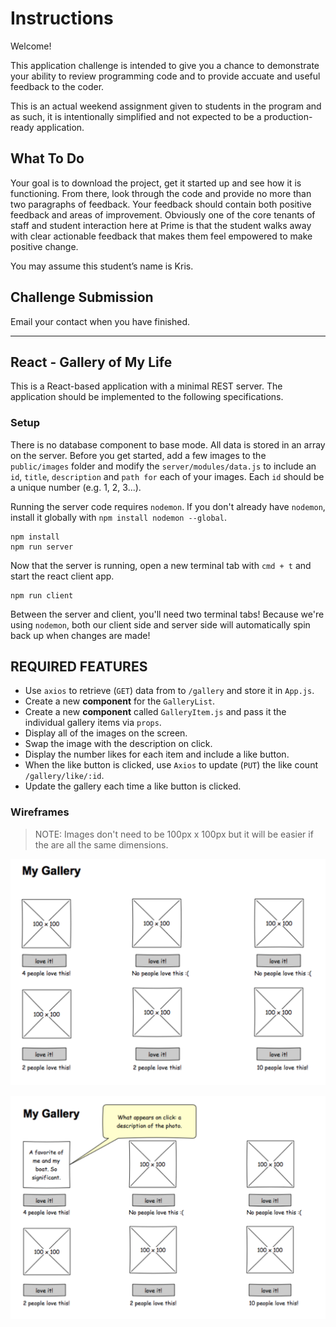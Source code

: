 # Instructions

Welcome!

This application challenge is intended to give you a chance to demonstrate your ability to review programming code and to provide accuate and useful feedback to the coder.

This is an actual weekend assignment given to students in the program and as such, it is intentionally simplified and not expected to be a production-ready application.


## What To Do

Your goal is to download the project, get it started up and see how it is functioning. From there, look through the code and provide no more than two paragraphs of feedback. Your feedback should contain both positive feedback and areas of improvement. Obviously one of the core tenants of staff and student interaction here at Prime is that the student walks away with clear actionable feedback that makes them feel empowered to make positive change. 

You may assume this student’s name is Kris.

## Challenge Submission

Email your contact when you have finished.

---

## React - Gallery of My Life

This is a React-based application with a minimal REST server. The application should be implemented to the following specifications.

### Setup

There is no database component to base mode. All data is stored in an array on the server. Before you get started, add a few images to the `public/images` folder and modify the `server/modules/data.js` to include an `id`, `title`, `description` and `path for` each of your images. Each `id` should be a unique number (e.g. 1, 2, 3...).

Running the server code requires `nodemon`. If you don't already have `nodemon`, install it globally with `npm install nodemon --global`.

```
npm install
npm run server
```

Now that the server is running, open a new terminal tab with `cmd + t` and start the react client app.

```
npm run client
```

Between the server and client, you'll need two terminal tabs! Because we're using `nodemon`, both our client side and server side will automatically spin back up when changes are made!

## REQUIRED FEATURES

- Use `axios` to retrieve (`GET`) data from to `/gallery` and store it in `App.js`.
- Create a new **component** for the `GalleryList`.
- Create a new **component** called `GalleryItem.js` and pass it the individual gallery items via `props`. 
- Display all of the images on the screen.
- Swap the image with the description on click.
- Display the number likes for each item and include a like button.
- When the like button is clicked, use `Axios` to update (`PUT`) the like count `/gallery/like/:id`.
- Update the gallery each time a like button is clicked.

### Wireframes

> NOTE: Images don't need to be 100px x 100px but it will be easier if the are all the same dimensions.

![mockup one](wireframes/first-mockup.png)

![mockup two](wireframes/second-mockup.png)
